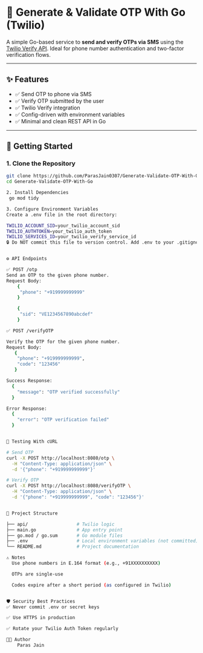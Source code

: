 # 🔐 Generate & Validate OTP With Go (Twilio)

A simple Go-based service to **send and verify OTPs via SMS** using the [Twilio Verify API](https://www.twilio.com/docs/verify). Ideal for phone number authentication and two-factor verification flows.

---

## ✨ Features

- ✅ Send OTP to phone via SMS
- ✅ Verify OTP submitted by the user
- ✅ Twilio Verify integration
- ✅ Config-driven with environment variables
- ✅ Minimal and clean REST API in Go

---

## 🚀 Getting Started

### 1. Clone the Repository

```bash
git clone https://github.com/ParasJain0307/Generate-Validate-OTP-With-Go.git
cd Generate-Validate-OTP-With-Go

2. Install Dependencies
 go mod tidy

3. Configure Environment Variables
Create a .env file in the root directory:

TWILIO_ACCOUNT_SID=your_twilio_account_sid
TWILIO_AUTHTOKEN=your_twilio_auth_token
TWILIO_SERVICES_ID=your_twilio_verify_service_id
🔒 Do NOT commit this file to version control. Add .env to your .gitignore.


⚙️ API Endpoints

✅ POST /otp
Send an OTP to the given phone number.
Request Body:
    {
     "phone": "+919999999999"
    }

    {
     "sid": "VE1234567890abcdef" 
    }

✅ POST /verifyOTP

Verify the OTP for the given phone number.
Request Body:
   {
    "phone": "+919999999999",
    "code": "123456"
   }

Success Response:
  {
    "message": "OTP verified successfully"
  }

Error Response:
  {
    "error": "OTP verification failed"
  }


🧪 Testing With cURL

# Send OTP
curl -X POST http://localhost:8080/otp \
  -H "Content-Type: application/json" \
  -d '{"phone": "+919999999999"}'

# Verify OTP
curl -X POST http://localhost:8080/verifyOTP \
  -H "Content-Type: application/json" \
  -d '{"phone": "+919999999999", "code": "123456"}'


📁 Project Structure

├── api/                  # Twilio logic
├── main.go               # App entry point
├── go.mod / go.sum       # Go module files
├── .env                  # Local environment variables (not committed)
└── README.md             # Project documentation

⚠️ Notes
  Use phone numbers in E.164 format (e.g., +91XXXXXXXXXX)

  OTPs are single-use

  Codes expire after a short period (as configured in Twilio)


🛡️ Security Best Practices
✅ Never commit .env or secret keys

✅ Use HTTPS in production

✅ Rotate your Twilio Auth Token regularly

👨‍💻 Author
    Paras Jain


